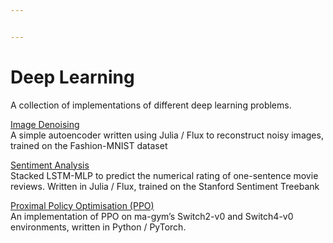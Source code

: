 ```yaml
---


---
```


<h1 id="deep-learning">Deep Learning</h1>
<p>A collection of implementations of different deep learning problems.</p>
<p><a href="image-denoising/">Image Denoising</a><br>
A simple autoencoder written using Julia / Flux to reconstruct noisy images, trained on the Fashion-MNIST dataset</p>
<p><a href="sentiment-analysis/">Sentiment Analysis</a><br>
Stacked LSTM-MLP to predict the numerical rating of one-sentence movie reviews. Written in Julia / Flux, trained on the Stanford Sentiment Treebank</p>
<p><a href="multi-agent-ppo/">Proximal Policy Optimisation (PPO)</a><br>
An implementation of PPO on ma-gym’s Switch2-v0 and Switch4-v0 environments, written in Python / PyTorch.</p>


